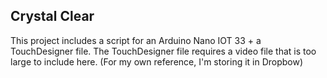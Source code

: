 ## Crystal Clear
This project includes a script for an Arduino Nano IOT 33 + a TouchDesigner file. The TouchDesigner file requires a video file that is too large to include here. (For my own reference, I'm storing it in Dropbow)
